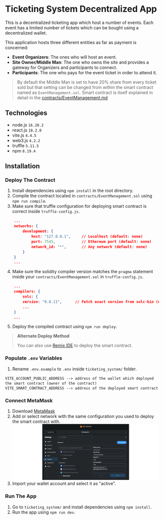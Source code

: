 # Ticketing System Decentralized App

This is a decentralized ticketing app which host a number of events. Each event has a limited number of tickets which can be bought using a decentralized wallet.

This application hosts three different entities as far as payment is concerned:

- **Event Organizers**: The ones who will host an event.
- **Site Owner/Middle Man**: The one who owns the site and provides a gateway for Organizers and participants to connect.
- **Participants**: The one who pays for the event ticket in order to attend it.

> By default the Middle Man is set to have 20% share from every ticket sold but that setting can be changed from within the smart contract named as `EventManagement.sol`. Smart contract is itself explained in detail in the [contracts/EventManagement.md](/contracts/EventManagement.md)

## Technologies

- node.js `16.20.2`
- react.js `18.2.0`
- vite.js `4.4.5`
- web3.js `4.2.2`
- truffle `5.11.5`
- npm `8.19.4`

## Installation

### Deploy The Contract

1. Install dependencies using `npm install` in the root directory.
2. Compile the contract located in `contracts/EventManagement.sol` using `npm run compile`.
3. Make sure that truffle configuration for deploying smart contract is correct inside `truffle-config.js`.
```json
    ...
    networks: {
        development: {
            host: "127.0.0.1",     // Localhost (default: none)
            port: 7545,            // Ethereum port (default: none)
            network_id: "*",       // Any network (default: none)
        }
    }
    ...
```
4. Make sure the solidity compiler version matches the `pragma` statement inside your `contracts/EventManagement.sol` in `truffle-config.js`.
```json
    ...
    compilers: {
        solc: {
        version: "0.8.11",      // Fetch exact version from solc-bin (default: truffle's version)
        ...
    }
    ...
```
5. Deploy the compiled contract using `npm run deploy`.

> **Alternate Deploy Method**
>
> You can also use [Remix IDE](https://remix.ethereum.org/) to deploy the smart contract.

### Populate `.env` Variables

1. Rename `.env.example` to `.env` inside `ticketing_system/` folder.
```
VITE_ACCOUNT_PUBLIC_ADDRESS --> address of the wallet which deployed the smart contract (owner of the contract)
VITE_SMART_CONTRACT_ADDRESS --> address of the deployed smart contract
```

### Connect MetaMask

1. Download [MetaMask](https://metamask.io/download/)
2. Add or select network with the same configuration you used to deploy the smart contract with.
![Alt text](docs/select_network.png)
3. Import your wallet account and select it as "active".

### Run The App

1. Go to `ticketing_system/` and install dependencies using `npm install`.
2. Run the app using `npm run dev`.


